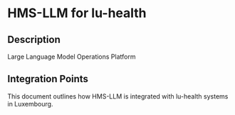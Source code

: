 # HMS-LLM for lu-health

## Description

Large Language Model Operations Platform

## Integration Points

This document outlines how HMS-LLM is integrated with lu-health systems in Luxembourg.
